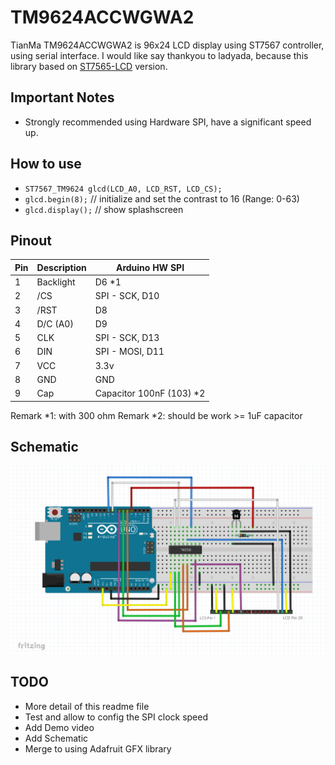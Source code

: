 # TM9624ACCWGWA2
TianMa TM9624ACCWGWA2 is 96x24 LCD display using ST7567 controller, using serial interface.
I would like say thankyou to ladyada, because this library based on [ST7565-LCD](https://github.com/adafruit/ST7565-LCD/) version.


## Important Notes
- Strongly recommended using Hardware SPI, have a significant speed up.


## How to use
* `ST7567_TM9624 glcd(LCD_A0, LCD_RST, LCD_CS);`
* `glcd.begin(8);` // initialize and set the contrast to 16 (Range: 0-63)
* `glcd.display();` // show splashscreen


## Pinout
| Pin | Description | Arduino HW SPI |
| --- | --- | --- |
| 1 | Backlight | D6 *1 |
| 2 | /CS | SPI - SCK, D10 |
| 3 | /RST | D8 |
| 4 | D/C (A0) | D9 |
| 5 | CLK | SPI - SCK, D13 |
| 6 | DIN | SPI - MOSI, D11 |
| 7 | VCC | 3.3v |
| 8 | GND | GND |
| 9 | Cap | Capacitor 100nF (103) *2 |

Remark \*1: with 300 ohm
Remark \*2: should be work >= 1uF capacitor


## Schematic
![](https://github.com/allenchak/LM6023/blob/master/resources/LM6023.png?raw=true)


## TODO
- More detail of this readme file
- Test and allow to config the SPI clock speed
- Add Demo video
- Add Schematic
- Merge to using Adafruit GFX library
